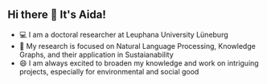 ## Hi there 👋 It's Aida!

- 💻 I am a doctoral researcher at Leuphana University Lüneburg
- 🌱 My research is focused on Natural Language Processing, Knowledge Graphs, and their application in Sustaianability
- 😄 I am always excited to broaden my knowledge and work on intriguing projects, especially for environmental and social good
<!--
**aidausmanova/aidausmanova** is a ✨ _special_ ✨ repository because its `README.md` (this file) appears on your GitHub profile.

Here are some ideas to get you started:

- 🔭 I’m currently working on ...
- 🌱 I’m currently learning ...
- 👯 I’m looking to collaborate on ...
- 🤔 I’m looking for help with ...
- 💬 Ask me about ...
- 📫 How to reach me: ...
- 😄 Pronouns: ...
- ⚡ Fun fact: ...
-->
